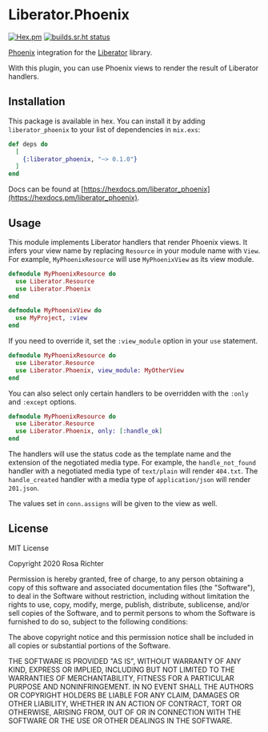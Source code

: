 <!--
SPDX-FileCopyrightText: 2021 Rosa Richter

SPDX-License-Identifier: MIT
-->

# Liberator.Phoenix

[![Hex.pm](https://img.shields.io/hexpm/v/liberator_phoenix)](https://hex.pm/packages/liberator_phoenix/)
[![builds.sr.ht status](https://builds.sr.ht/~cosmicrose/liberator_phoenix.svg)](https://builds.sr.ht/~cosmicrose/liberator_phoenix?)

[Phoenix] integration for the [Liberator] library.

With this plugin, you can use Phoenix views to render the result of Liberator handlers.

[Phoenix]: https://github.com/phoenixframework/phoenix
[Liberator]: https://sr.ht/~cosmicrose/liberator

## Installation

This package is available in hex.
You can install it by adding `liberator_phoenix` to your list of dependencies in `mix.exs`:

```elixir
def deps do
  [
    {:liberator_phoenix, "~> 0.1.0"}
  ]
end
```

Docs can be found at [https://hexdocs.pm/liberator_phoenix](https://hexdocs.pm/liberator_phoenix).

## Usage

This module implements Liberator handlers that render Phoenix views.
It infers your view name by replacing `Resource` in your module name with `View`.
For example, `MyPhoenixResource` will use `MyPhoenixView` as its view module.

```elixir
defmodule MyPhoenixResource do
  use Liberator.Resource
  use Liberator.Phoenix
end

defmodule MyPhoenixView do
  use MyProject, :view
end
```

If you need to override it, set the `:view_module` option in your `use` statement.

```elixir
defmodule MyPhoenixResource do
  use Liberator.Resource
  use Liberator.Phoenix, view_module: MyOtherView
end
```

You can also select only certain handlers to be overridden with the `:only` and `:except` options.

```elixir
defmodule MyPhoenixResource do
  use Liberator.Resource
  use Liberator.Phoenix, only: [:handle_ok]
end
```

The handlers will use the status code as the template name and the extension of the negotiated media type.
For example, the `handle_not_found` handler with a negotiated media type of `text/plain` will render `404.txt`.
The `handle_created` handler with a media type of `application/json` will render `201.json`.

The values set in `conn.assigns` will be given to the view as well.

## License

MIT License

Copyright 2020 Rosa Richter

Permission is hereby granted, free of charge, to any person obtaining a copy of
this software and associated documentation files (the "Software"), to deal in
the Software without restriction, including without limitation the rights to
use, copy, modify, merge, publish, distribute, sublicense, and/or sell copies
of the Software, and to permit persons to whom the Software is furnished to do
so, subject to the following conditions:

The above copyright notice and this permission notice shall be included in all
copies or substantial portions of the Software.

THE SOFTWARE IS PROVIDED "AS IS", WITHOUT WARRANTY OF ANY KIND, EXPRESS OR
IMPLIED, INCLUDING BUT NOT LIMITED TO THE WARRANTIES OF MERCHANTABILITY,
FITNESS FOR A PARTICULAR PURPOSE AND NONINFRINGEMENT. IN NO EVENT SHALL THE
AUTHORS OR COPYRIGHT HOLDERS BE LIABLE FOR ANY CLAIM, DAMAGES OR OTHER
LIABILITY, WHETHER IN AN ACTION OF CONTRACT, TORT OR OTHERWISE, ARISING FROM,
OUT OF OR IN CONNECTION WITH THE SOFTWARE OR THE USE OR OTHER DEALINGS IN THE
SOFTWARE.
